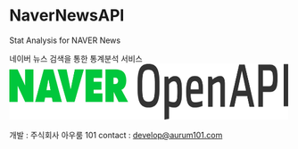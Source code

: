 # NaverNewsAPI
Stat Analysis for NAVER News

네이버 뉴스 검색을 통한 통계분석 서비스
<img src = "./1. NAVER OpenAPI_c.png" style="width:500px; height:100px;">


개발 : 주식회사 아우룸 101
contact : develop@aurum101.com
